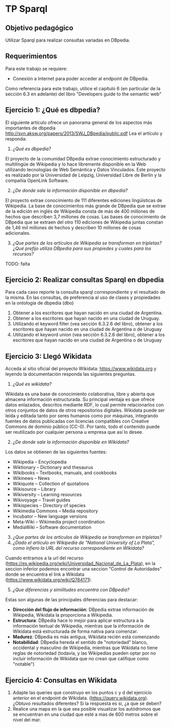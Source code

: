 # TP Sparql

## Objetivo pedagógico
Utilizar Sparql para realizar consultas variadas en DBpedia.

## Requerimientos
Para este trabajo se requiere:
- Conexión a Internet para poder acceder al endpoint de DBpedia.

Como referencia para este trabajo, utilice el capítulo 6 (en particular de la sección 6.3 en adelante) del libro "Developers guide to the semantic web"

## Ejercicio 1: ¿Qué es dbpedia?
El siguiente articulo ofrece un panorama general de los aspectos más importantes de dbpedia http://svn.aksw.org/papers/2013/SWJ_DBpedia/public.pdf
Lea el artículo y responda:
1. _¿Qué es dbpedia?_

El proyecto de la comunidad DBpedia extrae conocimiento estructurado y multilingüe de Wikipedia y lo hace libremente disponible en la Web utilizando tecnologías de Web Semántica y Datos Vinculados. Este proyecto es realizado por la Universidad de Leipzig, Universidad Libre de Berlín y la compañía OpenLink Software.

2. _¿De donde sale la información disponible en dbpedia?_

El proyecto extrae conocimiento de 111 diferentes ediciones lingüísticas de Wikipedia. La base de conocimientos más grande de DBpedia que se extrae de la edición en inglés de Wikipedia consta de más de 400 millones de hechos que describen 3,7 millones de cosas. Las bases de conocimiento de DBpedia que se extraen del otro 110 ediciones de Wikipedia juntas constan de 1,46 mil millones de hechos y describen 10 millones de cosas adicionales. 

3. _¿Que partes de los artículos de Wikipedia se transforman en tripletas? ¿Qué prefijo utiliza DBpedia para sus propiedes y cuales para los recursos?_

TODO: falta

## Ejercicio 2: Realizar consultas Sparql en dbpedia
Para cada caso reporte la consulta sparql correspondiente y el resultado de la misma. En las consultas, de preferencia al uso de clases y propiedades en la ontología de dbpedia (dbo) 
1. Obtener a los escritores que hayan nacido en una ciudad de Argentina. 
2. Obtener a los escritores que hayan nacido en una ciudad de Uruguay.
3. Utilizando el keyword filter (vea sección 6.3.2.6 del libro), obtener a los escritores que hayan nacido en una ciudad de Argentina o de Uruguay 
4. Utilizando el keyword union (vea sección 6.3.2.6 del libro), obtener a los escritores que hayan nacido en una ciudad de Argentina o de Uruguay

## Ejercicio 3: Llegó Wikidata
Acceda al sitio oficial del proyecto Wikidata: https://www.wikidata.org y leyendo la documentación responda las siguientes preguntas.
1. _¿Qué es wikidata?_

Wikidata es una base de conocimiento colaborativa, libre y abierta que almacena información estructurada. Su principal ventaja es que ofrece datos enlazados, descritos mediante RDF, lo cual permite relacionarlos con otros conjuntos de datos de otros repositorios digitales.
Wikidata puede ser leída y editada tanto por seres humanos como por máquinas, integrando fuentes de datos publicadas con licencias compatibles con Creative Commons de dominio público (CC-0). Por tanto, todo el contenido puede ser reutilizado por cualquier persona u empresa que así lo desee.

2. _¿De donde sale la información disponible en Wikidata?_

Los datos se obtienen de las siguientes fuentes:
- Wikipedia – Encyclopedia  
- Wiktionary – Dictionary and thesaurus    
- Wikibooks – Textbooks, manuals, and cookbooks   
- Wikinews – News   
- Wikiquote – Collection of quotations    
- Wikisource – Library    
- Wikiversity – Learning resources    
- Wikivoyage – Travel guides    
- Wikispecies – Directory of species   
- Wikimedia Commons – Media repository    
- Incubator – New language versions   
- Meta-Wiki – Wikimedia project coordination   
- MediaWiki – Software documentation   

3. _¿Que partes de los artículos de Wikipedia se transforman en tripletas?_
4. _¿Dado el articulo en Wikipedia de "National University of La Plata", como infiero la URL del recurso correspondiente en Wikidata?_

Cuando entramos a la url del recurso (https://es.wikipedia.org/wiki/Universidad_Nacional_de_La_Plata), en la seccion inferior podemos encontrar una seccion "Control de Autoridades" donde se encuentra el link a Wikidata (https://www.wikidata.org/wiki/Q784171).

5. _¿Que diferencias y similitudes encuentra con DBpedia?_

Estas son algunas de las principales diferencias para destacar:
- **Dirección del flujo de información**: DBpedia extrae información de Wikipedia, Wikidata la proporciona a Wikipedia.
- **Estructura**: DBpedia hace lo mejor para aplicar estructura a la información textual de Wikipedia, mientras que la información de Wikidata está estructurada de forma nativa para comenzar.
- **Madurez**: DBpedia es más antigua, Wikidata recién está comenzando
- **Notabilidad**: DBpedia hereda el sentido de "notoriedad" blanco, occidental y masculino de Wikipedia, mientras que Wikidata no tiene reglas de notoriedad (todavía, y las Wikipedias pueden optar por no incluir información de Wikidata que no crean que califique como "notable")

## Ejercicio 4: Consultas en Wikidata
1. Adapte las queries que construyo en los puntos c y d del ejercicio anterior en el endpoint de Wikidata. (https://query.wikidata.org). ¿Obtuvo resultados diferentes? Si la respuesta es si, ¿a que se deben?
2. Realice una mapa en la que sea posible visualizar los autódromos que se encuentran en una ciudad que esté a mas de 600 metros sobre el nivel del mar.
